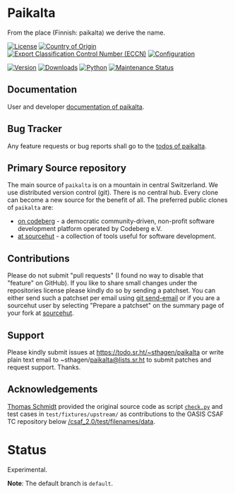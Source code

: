 # Paikalta

From the place (Finnish: paikalta) we derive the name.

[![License](https://git.sr.ht/~sthagen/paikalta/blob/default/docs/badges/license-spdx-mit.svg)](https://git.sr.ht/~sthagen/paikalta/tree/default/item/LICENSE)
[![Country of Origin](https://git.sr.ht/~sthagen/paikalta/blob/default/docs/badges/country-of-origin-name-switzerland-neutral.svg)](https://git.sr.ht/~sthagen/paikalta/tree/default/item/COUNTRY-OF-ORIGIN)
[![Export Classification Control Number (ECCN)](https://git.sr.ht/~sthagen/paikalta/blob/default/docs/badges/export-control-classification-number_eccn-ear99-neutral.svg)](https://git.sr.ht/~sthagen/paikalta/tree/default/item/EXPORT-CONTROL-CLASSIFICATION-NUMBER)
[![Configuration](https://git.sr.ht/~sthagen/paikalta/blob/default/docs/badges/configuration-sbom.svg)](https://git.sr.ht/~sthagen/paikalta/tree/default/item/docs/third-party/README.md)

[![Version](https://git.sr.ht/~sthagen/paikalta/blob/default/docs/badges/latest-release.svg)](https://pypi.python.org/pypi/paikalta/)
[![Downloads](https://git.sr.ht/~sthagen/paikalta/blob/default/docs/badges/downloads-per-month.svg)](https://pepy.tech/project/paikalta)
[![Python](https://git.sr.ht/~sthagen/paikalta/blob/default/docs/badges/python-versions.svg)](https://pypi.python.org/pypi/paikalta/)
[![Maintenance Status](https://git.sr.ht/~sthagen/paikalta/blob/default/docs/badges/commits-per-year.svg)](https://git.sr.ht/~sthagen/paikalta/log)

## Documentation

User and developer [documentation of paikalta](https://codes.dilettant.life/docs/paikalta).

## Bug Tracker

Any feature requests or bug reports shall go to the [todos of paikalta](https://todo.sr.ht/~sthagen/paikalta).

## Primary Source repository

The main source of `paikalta` is on a mountain in central Switzerland.
We use distributed version control (git).
There is no central hub.
Every clone can become a new source for the benefit of all.
The preferred public clones of `paikalta` are:

* [on codeberg](https://codeberg.org/sthagen/paikalta) - a democratic community-driven, non-profit software development platform operated by Codeberg e.V.
* [at sourcehut](https://git.sr.ht/~sthagen/paikalta) - a collection of tools useful for software development.

## Contributions

Please do not submit "pull requests" (I found no way to disable that "feature" on GitHub).
If you like to share small changes under the repositories license please kindly do so by sending a patchset.
You can either send such a patchset per email using [git send-email](https://git-send-email.io) or 
if you are a sourcehut user by selecting "Prepare a patchset" on the summary page of your fork at [sourcehut](https://git.sr.ht/).

## Support

Please kindly submit issues at https://todo.sr.ht/~sthagen/paikalta or write plain text email to ~sthagen/paikalta@lists.sr.ht to submit patches and request support. Thanks.

## Acknowledgements

[Thomas Schmidt](https://github.com/tschmidtb51) provided the original source code as
script [`check.py`](https://github.com/oasis-tcs/csaf/blob/master/csaf_2.0/test/filenames/check.py) and
test cases in `test/fixtures/upstream/` as contributions to the OASIS CSAF TC repository
below [/csaf_2.0/test/filenames/data](https://github.com/oasis-tcs/csaf/tree/master/csaf_2.0/test/filenames/data).

# Status

Experimental.

**Note**: The default branch is `default`. 
